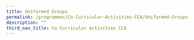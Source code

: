 ```yaml
---
title: Uniformed Groups
permalink: /programmes/Co-Curricular-Activities-CCA/Uniformed-Groups
description: ""
third_nav_title: Co Curricular Activities CCA
---
```


